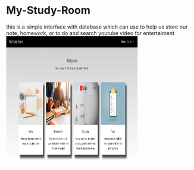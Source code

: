 # My-Study-Room
this is a simple interface with database which can use to help us store our note, homework, or to do and search youtube video for entertaiment
<img align="center" width="353" height="346" src="https://github.com/RafiMM0609/My-Study-Room/blob/main/pictures/home.png?raw=true?raw=true">
